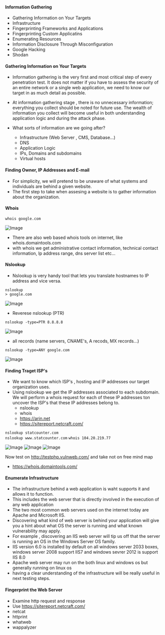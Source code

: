 #### Information Gathering

- Gathering Information on Your Targets
- Infrastructure
- Fingerprinting Frameworks and Applications
- Fingerprinting Custom Applicatins
- Enumerating Resources
- Information Disclosure Through Misconfiguration
- Google Hacking
- Shodan

#### Gathering Information on Your Targets

- Information gathering is the very first and most critical step of every penetration test. It does not matter if you have to assess the security of an entire network or a single web application, we need to know our target in as much detail as possible.
- At information gathering stage , there is no unnecessary information; everything you collect should be noted for future use. The wealth of information you collect will become useful in both understanding application logic and during the attack phase.
- What sorts of information are we going after?

  - Infrastructure (Web Server , CMS, Database...)
  - DNS
  - Application Logic
  - IPs, Domains and subdomains
  - Virtual hosts

#### Finding Owner, IP Addresses and E-mail

- For simplicity, we will pretend to be unaware of what systems and individuals are behind a given website.
- The first step to take when assesing a website is to gather information about the organization.

#### Whois

`whois google.com`

![Image](/img/whois.png)

- There are also web based whois tools on internet, like whois.domaintools.com
- with whois we get administrative contact information, technical contact information, Ip address range, dns server list etc...

#### Nslookup

- Nslookup is very handy tool that lets you translate hostnames to IP address and vice versa.

```
nslookup
> google.com
```

![Image](/img/nslookup.png)

- Reverese nslookup (PTR)

`nslookup -type=PTR 8.8.8.8`

![Image](/img/ptr.png)

- all records (name servers, CNAME's, A recods, MX records...)

`nslookup -type=ANY google.com`

![Image](/img/allrecors.png)

#### Finding Traget ISP's

- We want to know which ISP's , hosting and IP addresses our target organization uses.
- Using nslookup we get the IP addresses associated to each subdomain. We will perform a whois request for each of these IP addresses ton uncover the ISP's that these IP addresses belong to.
  - nslookup
  - whois
  - https://arin.net
  - https://sitereport.netcraft.com/

`nslookup statcounter.com`  
`nslookup www.statcounter.com`
`whois 104.20.219.77`

![Image](/img/nslookups.png)
![Image](/img/whoiss.png)
![Image](/img/arinnet.png)

Now test on http://testphp.vulnweb.com/ and take not on free mind map

- https://whois.domaintools.com/

#### Enumerate Infrastructure

- The infrastructure behind a web application is waht supports it and allows it to function.
- This includes the web server that is directly involved in the execution of any web application
- The two most common web servers used on the internet today are Apache and Microsoft IIS.
- Discovering what kind of web server is behind your application will give you a hint about what OS the server is running and what known vulnerability may apply.
- For example , discovering an IIS web server will tip us off that the server is running an OS in the Windows Server OS family.
- IIS version 6.0 is installed by default on all windows server 2033 boxes, windows server 2008 support IIS7 and windows sevrer 2012 is support IIS 8.0
- Apache web server may run on the both linux and windows os but generally running on linux os
- having a clear understanding of the infrastructure will be really useful in next testing steps.

#### Fingerprint the Web Server

- Examine http request and response
- Use https://sitereport.netcraft.com/
- netcat
- httprint
- whatweb
- wappalyzer
